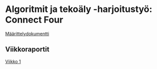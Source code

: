 # Algoritmit ja tekoäly -harjoitustyö: Connect Four

[Määrittelydokumentti](https://github.com/isa-srs/algolabra/blob/main/maarittelydokumentti.md)

## Viikkoraportit

[Viikko 1](https://github.com/isa-srs/algolabra/blob/main/viikkoraportit/viikko1.md)
